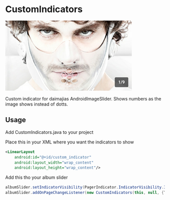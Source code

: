 # CustomIndicators
![](https://raw.githubusercontent.com/marten83/CustomIndicators/master/preview.jpg)

Custom indicator for daimajias AndroidImageSlider. Shows numbers as the image shows instead of dotts.

## Usage
Add CustomIndicators.java to your project

Place this in your XML where you want the indicators to show

```xml
<LinearLayout
	android:id="@+id/custom_indicator"
	android:layout_width="wrap_content"
	android:layout_height="wrap_content"/>
```

Add this tho your album slider

```java
albumSlider.setIndicatorVisibility(PagerIndicator.IndicatorVisibility.Invisible); //Hide deafault indicators
albumSlider.addOnPageChangeListener(new CustomIndicators(this, null, {TOTAL SIZE}));
```